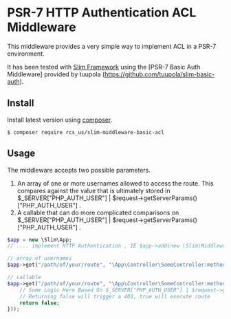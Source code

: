 # PSR-7 HTTP Authentication ACL Middleware

This middleware provides a very simple way to implement ACL in a PSR-7 environment.

It has been tested  with [Slim Framework](http://www.slimframework.com/) using the [PSR-7 Basic Auth Middleware] provided by tuupola (https://github.com/tuupola/slim-basic-auth).

## Install

Install latest version using [composer](https://getcomposer.org/).

```
$ composer require rcs_us/slim-middleware-basic-acl
```

## Usage

The middleware accepts two possible parameters. 

1. An array of one or more usernames allowed to access the route. This compares against the value that is ultimately stored in $_SERVER["PHP_AUTH_USER"] | $request->getServerParams()["PHP_AUTH_USER"] .
2. A callable that can do more complicated comparisons on $_SERVER["PHP_AUTH_USER"] | $request->getServerParams()["PHP_AUTH_USER"] .

```php
$app = new \Slim\App;
// .... implement HTTP Authentication , IE $app->add(new \Slim\Middleware\HttpBasicAuthentication( ... 

// array of usernames
$app->get("/path/of/your/route", "\App\Controller\SomeController:methodToCall")->add(new \Slim\Middleware\HttpBasicACL(["username1", "username2"]));

// callable
$app->get("/path/of/your/route", "\App\Controller\SomeController:methodToCall")->add(new \Slim\Middleware\HttpBasicACL(function ($request, $response) {
    // Some Logic Here Based On $_SERVER["PHP_AUTH_USER"] | $request->getServerParams()["PHP_AUTH_USER"] .
    // Returning false will trigger a 403, true will execute route
    return false;
}));

```

